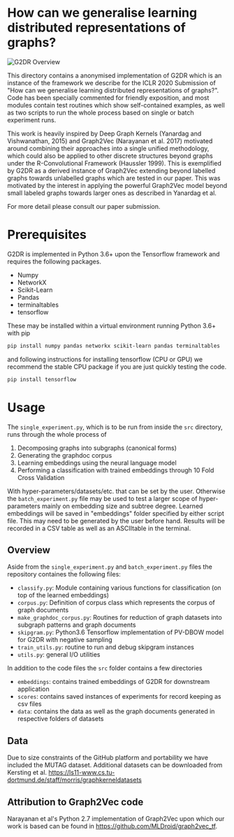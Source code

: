 # How can we generalise learning distributed representations of graphs?

![G2DR Overview](https://user-images.githubusercontent.com/3254542/65468317-ab5e8780-de5b-11e9-94d5-89d3fda4f93e.png)

This directory contains a anonymised implementation of G2DR which is an instance of the framework we describe for the ICLR 2020 Submission of "How can we generalise learning distributed representations of graphs?". Code has been specially commented for friendly exposition, and most modules contain test routines which show self-contained examples, as well as two scripts to run the whole process based on single or batch experiment runs.

This work is heavily inspired by Deep Graph Kernels (Yanardag and Vishwanathan, 2015) and Graph2Vec (Narayanan et al. 2017) motivated around combining their approaches into a single unified methodology, which could also be applied to other discrete structures beyond graphs under the R-Convolutional Framework (Haussler 1999). This is exemplified by G2DR as a derived instance of Graph2Vec extending beyond labelled graphs towards unlabelled graphs which are tested in our paper. This was motivated by the interest in applying the powerful Graph2Vec model beyond small labeled graphs towards larger ones as described in Yanardag et al.

For more detail please consult our paper submission.

# Prerequisites
G2DR is implemented in Python 3.6+ upon the Tensorflow framework and requires the following packages.

- Numpy
- NetworkX
- Scikit-Learn
- Pandas
- terminaltables
- tensorflow

These may be installed within a virtual environment running Python 3.6+ with pip

```bash
pip install numpy pandas networkx scikit-learn pandas terminaltables
```
and following instructions for installing tensorflow (CPU or GPU) we recommend the stable CPU package if you are just quickly testing the code.
```bash
pip install tensorflow 
```

# Usage
The `single_experiment.py`, which is to be run from inside the `src` directory, runs through the whole process of

1. Decomposing graphs into subgraphs (canonical forms)
2. Generating the graphdoc corpus
3. Learning embeddings using the neural language model
4. Performing a classification with trained embeddings through 10 Fold Cross Validation

With hyper-parameters/datasets/etc. that can be set by the user. Otherwise the `batch_experiment.py` file may be used to test a larger scope of hyper-parameters mainly on embedding size and subtree degree. Learned embeddings will be saved in "embeddings" folder specified by either script file. This may need to be generated by the user before hand. Results will be recorded in a CSV table as well as an ASCIItable in the terminal.

## Overview
Aside from the `single_experiment.py` and `batch_experiment.py` files the repository containes the following files:

- `classify.py`: Module containing various functions for classification (on top of the learned embeddings)
- `corpus.py`: Definition of corpus class which represents the corpus of graph documents
- `make_graphdoc_corpus.py`: Routines for reduction of graph datasets into subgraph patterns and graph documents
- `skipgram.py`: Python3.6 Tensorflow implementation of PV-DBOW model for G2DR with negative sampling 
- `train_utils.py`: routine to run and debug skipgram instances
- `utils.py`: general I/O utilities

In addition to the code files the `src` folder contains a few directories

- `embeddings`: contains trained embeddings of G2DR for downstream application
- `scores`: contains saved instances of experiments for record keeping as csv files
- `data`: contains the data as well as the graph documents generated in respective folders of datasets

## Data
Due to size constraints of the GitHub platform and portability we have included the MUTAG dataset. Additional datasets can be downloaded from Kersting et al. https://ls11-www.cs.tu-dortmund.de/staff/morris/graphkerneldatasets

## Attribution to Graph2Vec code
Narayanan et al's Python 2.7 implementation of Graph2Vec upon which our work is based can be found in https://github.com/MLDroid/graph2vec_tf.
